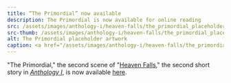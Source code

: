 ```yaml
---
title: “The Primordial” now available
description: The Primordial is now available for online reading
src: /assets/images/anthology-i/heaven-falls/the_primordial_placeholder_med.jpg
src-thumb: /assets/images/anthology-i/heaven-falls/the_primordial_placeholder_small.jpg
alt: The Primordial placeholder artwork
caption: <a href="/assets/images/anthology-i/heaven-falls/the_primordial_placeholder.jpg" target="_blank">A.I. placeholder artwork</a> generated using <a href="https://creator.nightcafe.studio/creation/x01e49kG3BBrhV7JY2qI" target="_blank">NightCafe Stable Diffusion XL v1.0</a> — <a href="https://creativecommons.org/publicdomain/zero/1.0/" target="_blank">CC0 1.0</a>
---
```


"The Primordial," the second scene of "[Heaven Falls](/anthology-i/heaven-falls/)," the second short story in *[Anthology I](/anthology-i/)*, is now available [here](/anthology-i/heaven-falls/the-primordial/).